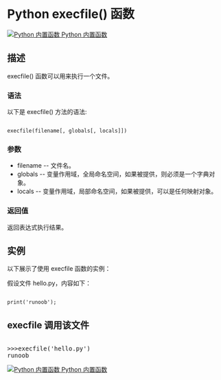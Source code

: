 Python  execfile() 函数
=====================

 [![Python 内置函数](../images/up.gif)
 Python 内置函数](python-built-in-functions.html)


  描述
--

 execfile() 函数可以用来执行一个文件。

 ### 语法

 以下是 execfile() 方法的语法:

 
```

execfile(filename[, globals[, locals]])

```

 ### 参数

  * filename -- 文件名。
 * globals -- 变量作用域，全局命名空间，如果被提供，则必须是一个字典对象。
 * locals -- 变量作用域，局部命名空间，如果被提供，可以是任何映射对象。
  ### 返回值

 返回表达式执行结果。

  实例
--

  以下展示了使用 execfile 函数的实例： 

 假设文件 hello.py，内容如下：

 
```

print('runoob');

```

  execfile 调用该文件
--------------

 <pre>

>>>execfile('hello.py')
runoob
</pre>

 [![Python 内置函数](../images/up.gif)
 Python 内置函数](python-built-in-functions.html)


